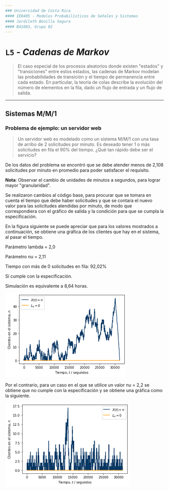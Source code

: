```yaml
---
### Universidad de Costa Rica
#### IE0405 - Modelos Probabilísticos de Señales y Sistemas
#### Jordileth Bonilla Segura 
#### B41083, Grupo 02
---
```


# `L5` - *Cadenas de Markov*

> El caso especial de los procesos aleatorios donde existen "estados" y "transiciones" entre estos estados, las cadenas de Markov modelan las probabilidades 
de transición y el tiempo de permanencia entre cada estado. En particular, la teoría de colas describe la evolución del número de elementos en la fila, dado un 
flujo de entrada y un flujo de salida.

---

## Sistemas M/M/1

### Problema de ejemplo: un servidor web

> Un servidor web es modelado como un sistema M/M/1 con una tasa de arribo de 2 solicitudes por minuto. Es deseado tener 1 o más solicitudes en fila el 90% del tiempo. 
¿Qué tan rápido debe ser el servicio?  


De los datos del problema se encontró que se debe atender menos de 2,108 solicitudes por minuto en promedio para poder satisfacer el requisito.

**Nota**: Observar el cambio de unidades de minutos a segundos, para lograr mayor "granularidad". 

Se realizaron cambios al código base, para procurar que se tomara en cuenta el tiempo que debe haber solicitudes y que se contara el nuevo valor para las solicitudes atendidas por minuto, de modo que correspondiera con el gráfico de salida y la condición para que se cumpla la especificación. 

En la figura siguiente se puede apreciar que para los valores mostrados a continuación, se obtiene una gráfica de los clientes que hay en el sistema, al pasar el tiempo.  

Parámetro lambda = 2,0

Parámetro nu = 2,11

Tiempo con más de 0 solicitudes en fila:
	 92,02%
   
Sí cumple con la especificación.
   
Simulación es equivalente a 8,64 horas.

![Solicitudes](L5cumple.png) 


Por el contrario, para un caso en el que se utilice un valor nu = 2,2 se obtiene que no cumple con la especificación y se obtiene una gráfica como la siguiente.

![Solicitudes](l5nocumple.png) 

